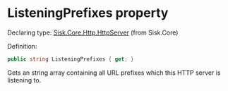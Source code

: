 <!--

Copyrights 2023 Sisk Framework - CypherPotato
Published under MIT license

!!! DO NOT EDIT THIS FILE !!!
This file was generated by a tool in the Sisk package. To edit the information in this documentation,
edit the XML documentation present in the Sisk source code.

-->


# ListeningPrefixes property

Declaring type: [Sisk.Core.Http.HttpServer](/spec/Sisk.Core.Http.HttpServer.md) (from Sisk.Core)


Definition:

```cs
public string ListeningPrefixes { get; }
```

Gets an string array containing all URL prefixes which this HTTP server is listening to.

